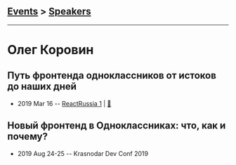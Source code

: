 ## [Events](../README.md) > [Speakers](../speakers.md)
---

# Олег Коровин

## Путь фронтенда одноклассников от истоков до наших дней
- 2019 Mar 16 -- [ReactRussia 1](https://www.youtube.com/watch?v=hcboJotsTsA)  | [:notebook:](https://djmadcow.github.io/react-russia-meetup-1/assets/player/KeynoteDHTMLPlayer.html)  
## Новый фронтенд в Одноклассниках: что, как и почему?
- 2019 Aug 24-25 -- Krasnodar Dev Conf 2019    
